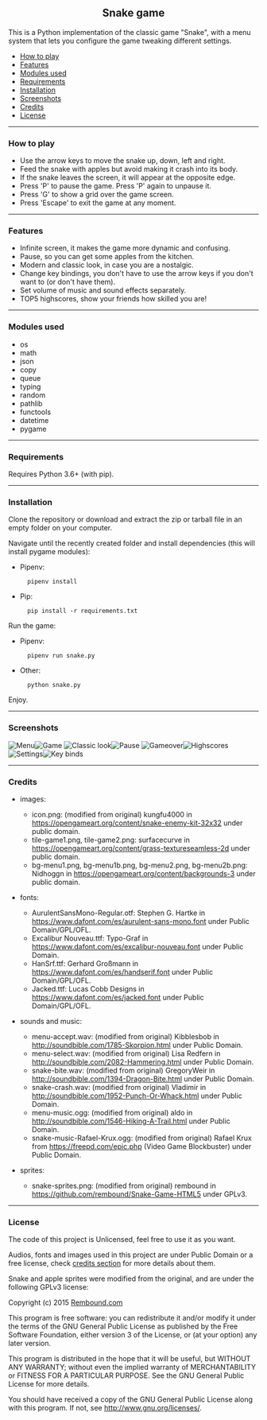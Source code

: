 <h2 align="center"> Snake game</h2>

This is a Python implementation of the classic game "Snake", with a menu system that lets you configure the game tweaking different settings.

- [How to play](#how-to-play)
- [Features](#features)
- [Modules used](#modules-used)
- [Requirements](#requirements)
- [Installation](#installation)
- [Screenshots](#screenshots)
- [Credits](#credits)
- [License](#license)

---

### How to play
- Use the arrow keys to move the snake up, down, left and right.
- Feed the snake with apples but avoid making it crash into its body.
- If the snake leaves the screen, it will appear at the opposite edge.
- Press 'P' to pause the game. Press 'P' again to unpause it.
- Press 'G' to show a grid over the game screen.
- Press 'Escape' to exit the game at any moment.

---

### Features
- Infinite screen, it makes the game more dynamic and confusing.
- Pause, so you can get some apples from the kitchen.
- Modern and classic look, in case you are a nostalgic.
- Change key bindings, you don't have to use the arrow keys if you don't want to (or don't have them).
- Set volume of music and sound effects separately.
- TOP5 highscores, show your friends how skilled you are!

---

### Modules used
- os
- math
- json
- copy
- queue
- typing
- random
- pathlib
- functools
- datetime
- pygame

---

### Requirements
Requires Python 3.6+ (with pip).

---

### Installation
Clone the repository or download and extract the zip or tarball file in an empty folder on your computer.

Navigate until the recently created folder and install dependencies (this will install pygame modules):

- Pipenv:

        pipenv install

- Pip:

        pip install -r requirements.txt

Run the game:

- Pipenv:

        pipenv run snake.py

- Other:

        python snake.py

Enjoy.

---

### Screenshots
![Menu](docs/screenshots/1_tn.png)![Game](docs/screenshots/2_tn.png)
![Classic look](docs/screenshots/3_tn.png)![Pause](docs/screenshots/4_tn.png)
![Gameover](docs/screenshots/5_tn.png)![Highscores](docs/screenshots/6_tn.png)
![Settings](docs/screenshots/7_tn.png)![Key binds](docs/screenshots/8_tn.png)

---

### Credits
* images:
    * icon.png: (modified from original) kungfu4000 in https://opengameart.org/content/snake-enemy-kit-32x32 under public domain.
    * tile-game1.png, tile-game2.png: surfacecurve in https://opengameart.org/content/grass-textureseamless-2d under public domain.
    * bg-menu1.png, bg-menu1b.png, bg-menu2.png, bg-menu2b.png: Nidhoggn in https://opengameart.org/content/backgrounds-3 under public domain.

* fonts:
    * AurulentSansMono-Regular.otf: Stephen G. Hartke in https://www.dafont.com/es/aurulent-sans-mono.font under Public Domain/GPL/OFL.
    * Excalibur Nouveau.ttf: Typo-Graf in https://www.dafont.com/es/excalibur-nouveau.font under Public Domain.
    * HanSrf.ttf: Gerhard Großmann in https://www.dafont.com/es/handserif.font under Public Domain/GPL/OFL.
    * Jacked.ttf: Lucas Cobb Designs in https://www.dafont.com/es/jacked.font under Public Domain/GPL/OFL.

* sounds and music:
    * menu-accept.wav: (modified from original) Kibblesbob in http://soundbible.com/1785-Skorpion.html under Public Domain.
    * menu-select.wav: (modified from original) Lisa Redfern in http://soundbible.com/2082-Hammering.html under Public Domain.
    * snake-bite.wav: (modified from original) GregoryWeir in http://soundbible.com/1394-Dragon-Bite.html under Public Domain.
    * snake-crash.wav: (modified from original) Vladimir in http://soundbible.com/1952-Punch-Or-Whack.html under Public Domain.
    * menu-music.ogg: (modified from original) aldo in http://soundbible.com/1546-Hiking-A-Trail.html under Public Domain.
    * snake-music-Rafael-Krux.ogg: (modified from original) Rafael Krux from https://freepd.com/epic.php (Video Game Blockbuster) under Public Domain.

* sprites:
    * snake-sprites.png: (modified from original) rembound in https://github.com/rembound/Snake-Game-HTML5 under GPLv3.

---

### License
The code of this project is Unlicensed, feel free to use it as you want.

Audios, fonts and images used in this project are under Public Domain or a free license, check [credits section](#credits)  for more details about them.

Snake and apple sprites were modified from the original, and are under the following GPLv3 license:

Copyright (c) 2015 [Rembound.com](http://rembound.com)

This program is free software: you can redistribute it and/or modify
it under the terms of the GNU General Public License as published by
the Free Software Foundation, either version 3 of the License, or
(at your option) any later version.

This program is distributed in the hope that it will be useful,
but WITHOUT ANY WARRANTY; without even the implied warranty of
MERCHANTABILITY or FITNESS FOR A PARTICULAR PURPOSE. See the
GNU General Public License for more details.

You should have received a copy of the GNU General Public License
along with this program. If not, see http://www.gnu.org/licenses/.
